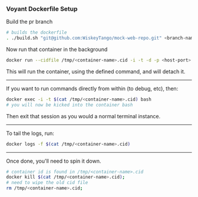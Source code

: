 ### Voyant Dockerfile Setup

Build the pr branch

```bash
# builds the dockerfile
. ./build.sh "git@github.com:WiskeyTango/mock-web-repo.git" <branch-name> <container-name> "npm install"
```

Now run that container in the background

```bash
docker run --cidfile /tmp/<container-name>.cid -i -t -d -p <host-port>:<container-port> <container-name> <command>
```

This will run the container, using the defined command, and will detach it.

---

If you want to run commands directly from within (to debug, etc), then:

```bash
docker exec -i -t $(cat /tmp/<container-name>.cid) bash
# you will now be kicked into the container bash
```

Then exit that session as you would a normal terminal instance.

---

To tail the logs, run:

```bash
docker logs -f $(cat /tmp/<container-name>.cid)
```

---

Once done, you'll need to spin it down.

```bash
# container id is found in /tmp/<container-name>.cid
docker kill $(cat /tmp/<container-name>.cid);
# need to wipe the old cid file
rm /tmp/<container-name>.cid;
```
